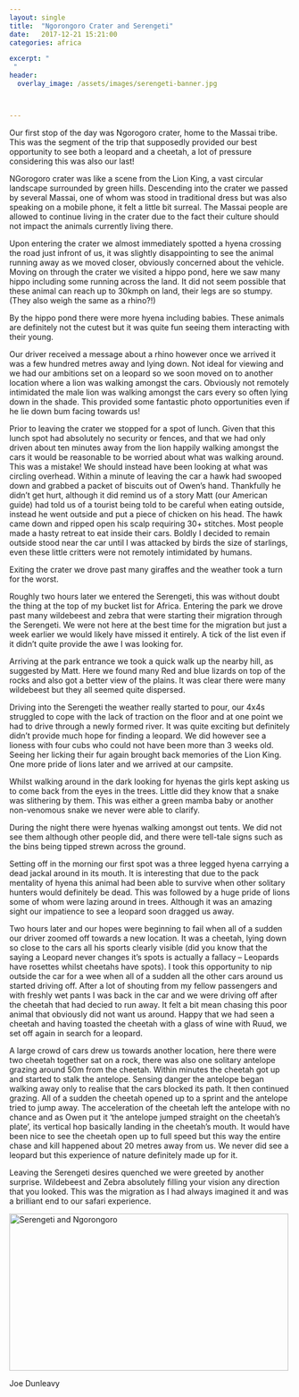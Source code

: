 ```yaml
---
layout: single
title:  "Ngorongoro Crater and Serengeti"
date:   2017-12-21 15:21:00 
categories: africa

excerpt: "
 "
header:
  overlay_image: /assets/images/serengeti-banner.jpg



---
```

Our first stop of the day was Ngorogoro crater, home to the Massai tribe. This was the segment of the trip that supposedly provided our best opportunity to see both a leopard and a cheetah, a lot of pressure considering this was also our last!

NGorogoro crater was like a scene from the Lion King, a vast circular landscape surrounded by green hills. Descending into the crater we passed by several Massai, one of whom was stood in traditional dress but was also speaking on a mobile phone, it felt a little bit surreal. The Massai people are allowed to continue living in the crater due to the fact their culture should not impact the animals currently living there.

Upon entering the crater we almost immediately spotted a hyena crossing the road just infront of us, it was slightly disappointing to see the animal running away as we moved closer, obviously concerned about the vehicle. Moving on through the crater we visited a hippo pond, here we saw many hippo including some running across the land. It did not seem possible that these animal can reach up to 30kmph on land, their legs are so stumpy. (They also weigh the same as a rhino?!) 

By the hippo pond there were more hyena including babies. These animals are definitely not the cutest but it was quite fun seeing them interacting with their young.

Our driver received a message about a rhino however once we arrived it was a few hundred metres away and lying down. Not ideal for viewing and we had our ambitions set on a leopard so we soon moved on to another location where a lion was walking amongst the cars. Obviously not remotely intimidated the male lion was walking amongst the cars every so often lying down in the shade. This provided some fantastic photo opportunities even if he lie down bum facing towards us!

Prior to leaving the crater we stopped for a spot of lunch. Given that this lunch spot had absolutely no security or fences, and that we had only driven about ten minutes away from the lion happily walking amongst the cars it would be reasonable to be worried about what was walking around. This was a mistake! We should instead have been looking at what was circling overhead. Within a minute of leaving the car a hawk had swooped down and grabbed a packet of biscuits out of Owen’s hand. Thankfully he didn’t get hurt, although it did remind us of a story Matt (our American guide) had told us of a tourist being told to be careful when eating outside, instead he went outside and put a piece of chicken on his head. The hawk came down and ripped open his scalp requiring 30+ stitches. Most people made a hasty retreat to eat inside their cars. Boldly I decided to remain outside stood near the car until I was attacked by birds the size of starlings, even these little critters were not remotely intimidated by humans. 

Exiting the crater we drove past many giraffes and the weather took a turn for the worst. 

Roughly two hours later we entered the Serengeti, this was without doubt the thing at the top of my bucket list for Africa. Entering the park we drove past many wildebeest and  zebra that were starting their migration through the Serengeti. We were not here at the best time for the migration but just a week earlier we would likely have missed it entirely. A tick of the list even if it didn’t quite provide the awe I was looking for. 

Arriving at the park entrance we took a quick walk up the nearby hill, as suggested by Matt. Here we found many Red and blue lizards on top of the rocks and also got a better view of the plains. It was clear there were many wildebeest but they all seemed quite dispersed. 

Driving into the Serengeti the weather really started to pour, our 4x4s struggled to cope with the lack of traction on the floor and at one point we had to drive through a newly formed river. It was quite exciting but definitely didn’t provide much hope for finding a leopard. We did however see a lioness with four cubs who could not have been more than 3 weeks old. Seeing her licking their fur again brought back memories of the Lion King. One more  pride of lions later and we arrived at our campsite.

Whilst walking around in the dark looking for hyenas the girls kept asking us to come back from the eyes in the trees. Little did they know that a snake was slithering by them. This was either a green mamba baby or another non-venomous snake we never were able to clarify. 

During the night there were hyenas walking amongst out tents. We did not see them although other people did, and there were tell-tale signs such as the bins being tipped strewn across the ground. 

Setting off in the morning our first spot was a three legged hyena carrying a dead jackal around in its mouth. It is interesting that due to the pack mentality of hyena this animal had been able to survive when other solitary hunters would definitely be dead. This was followed by a huge pride of lions some of whom were lazing around in trees. Although it was an amazing sight our impatience to see a leopard soon dragged us away. 

Two hours later and our hopes were beginning to fail when all of a sudden our driver zoomed off towards a new location. It was a cheetah, lying down so close to the cars all his sports clearly visible (did you know that the saying a Leopard never changes it’s spots is actually a fallacy – Leopards have rosettes whilst cheetahs have spots). I took this opportunity to nip outside the car for a wee when all of a sudden all the other cars around us started driving off. After  a lot of shouting from my fellow passengers and with freshly wet pants I was back in the car and we were driving off after the cheetah that had decied to run away. It felt a bit mean chasing this poor animal that obviously did not want us around. Happy that we had seen a cheetah and having toasted the cheetah with a glass of wine with Ruud, we set off again in search for a leopard.

A large crowd of cars drew us towards another location, here there were two cheetah together sat on a rock, there was also one solitary antelope grazing around 50m from the cheetah. Within minutes the cheetah got up and started to stalk the antelope. Sensing danger the antelope began walking away only to realise that the cars blocked its path. It then continued grazing. All of a sudden the cheetah opened up to a sprint and the antelope tried to jump away. The acceleration of the cheetah left the antelope with no chance and as Owen put it ‘the antelope jumped straight on the cheetah’s plate’, its vertical hop basically landing in the cheetah’s mouth. It would have been nice to see the cheetah open up to full speed but this way the entire chase and kill happened about 20 metres away from us. We never did see a leopard but this experience of nature definitely made up for it. 

Leaving the Serengeti desires quenched we were greeted by another surprise. Wildebeest and Zebra absolutely filling your vision any direction that you looked. This was the migration as I had always imagined it and was a brilliant end to our safari experience. 


<a data-flickr-embed="true"  href="https://www.flickr.com/photos/141696511@N06/albums/72157662222698917" title="Serengeti and Ngorongoro"><img src="https://farm5.staticflickr.com/4730/39455927861_37d3c214b2.jpg" width="500" height="281" alt="Serengeti and Ngorongoro"></a><script async src="//embedr.flickr.com/assets/client-code.js" charset="utf-8"></script>

Joe Dunleavy

